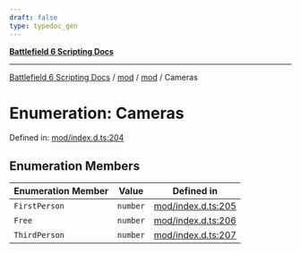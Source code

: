```yaml
---
draft: false
type: typedoc_gen
---
```


[**Battlefield 6 Scripting Docs**](../../../_index.md)

***

[Battlefield 6 Scripting Docs](../../../_index.md) / [mod](../../_index.md) / [mod](../_index.md) / Cameras

# Enumeration: Cameras

Defined in: [mod/index.d.ts:204](https://github.com/battlefield-portal-community/portal-docs/blob/6d87e21c5922a3efb03c634dbe98e5fe6e797672/generators/santiago/mod/index.d.ts#L204)

## Enumeration Members

| Enumeration Member | Value | Defined in |
| ------ | ------ | ------ |
| <a id="firstperson"></a> `FirstPerson` | `number` | [mod/index.d.ts:205](https://github.com/battlefield-portal-community/portal-docs/blob/6d87e21c5922a3efb03c634dbe98e5fe6e797672/generators/santiago/mod/index.d.ts#L205) |
| <a id="free"></a> `Free` | `number` | [mod/index.d.ts:206](https://github.com/battlefield-portal-community/portal-docs/blob/6d87e21c5922a3efb03c634dbe98e5fe6e797672/generators/santiago/mod/index.d.ts#L206) |
| <a id="thirdperson"></a> `ThirdPerson` | `number` | [mod/index.d.ts:207](https://github.com/battlefield-portal-community/portal-docs/blob/6d87e21c5922a3efb03c634dbe98e5fe6e797672/generators/santiago/mod/index.d.ts#L207) |
